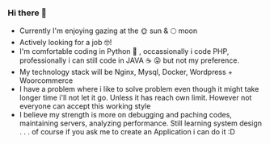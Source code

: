 ### Hi there 👋

- Currently I'm enjoying gazing at the 🌞 sun & 🌕 moon
- Actively looking for a job 🤓!
- I'm comfortable coding in Python 🐍 , occassionally i code PHP, professionally i can still code in JAVA ☕ 😜 but not my preference.
- My technology stack will be Nginx, Mysql, Docker, Wordpress + Woorcommerce
- I have a problem where i like to solve problem even though it might take longer time i'll not let it go. Unless it has reach own limit. However not everyone can accept this working style 
- I believe my strength is more on debugging and paching codes, maintaining servers, analyzing performance. Still learning system design . . . of course if you ask me to create an Application i can do it :D
